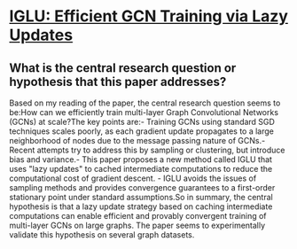 # [IGLU: Efficient GCN Training via Lazy Updates](https://arxiv.org/abs/2109.13995v2)

## What is the central research question or hypothesis that this paper addresses?

Based on my reading of the paper, the central research question seems to be:How can we efficiently train multi-layer Graph Convolutional Networks (GCNs) at scale?The key points are:- Training GCNs using standard SGD techniques scales poorly, as each gradient update propagates to a large neighborhood of nodes due to the message passing nature of GCNs.- Recent attempts try to address this by sampling or clustering, but introduce bias and variance.- This paper proposes a new method called IGLU that uses "lazy updates" to cached intermediate computations to reduce the computational cost of gradient descent. - IGLU avoids the issues of sampling methods and provides convergence guarantees to a first-order stationary point under standard assumptions.So in summary, the central hypothesis is that a lazy update strategy based on caching intermediate computations can enable efficient and provably convergent training of multi-layer GCNs on large graphs. The paper seems to experimentally validate this hypothesis on several graph datasets.
